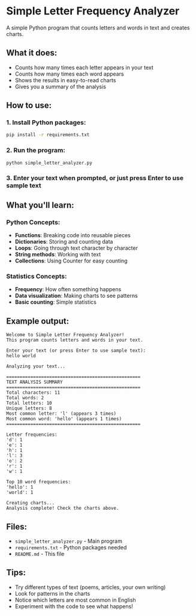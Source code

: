 # Simple Letter Frequency Analyzer

A simple Python program that counts letters and words in text and creates charts.

## What it does:
- Counts how many times each letter appears in your text
- Counts how many times each word appears
- Shows the results in easy-to-read charts
- Gives you a summary of the analysis

## How to use:

### 1. Install Python packages:
```bash
pip install -r requirements.txt
```

### 2. Run the program:
```bash
python simple_letter_analyzer.py
```

### 3. Enter your text when prompted, or just press Enter to use sample text

## What you'll learn:

### Python Concepts:
- **Functions**: Breaking code into reusable pieces
- **Dictionaries**: Storing and counting data
- **Loops**: Going through text character by character
- **String methods**: Working with text
- **Collections**: Using Counter for easy counting

### Statistics Concepts:
- **Frequency**: How often something happens
- **Data visualization**: Making charts to see patterns
- **Basic counting**: Simple statistics

## Example output:
```
Welcome to Simple Letter Frequency Analyzer!
This program counts letters and words in your text.

Enter your text (or press Enter to use sample text):
hello world

Analyzing your text...

==================================================
TEXT ANALYSIS SUMMARY
==================================================
Total characters: 11
Total words: 2
Total letters: 10
Unique letters: 8
Most common letter: 'l' (appears 3 times)
Most common word: 'hello' (appears 1 times)
==================================================

Letter frequencies:
'd': 1
'e': 1
'h': 1
'l': 3
'o': 2
'r': 1
'w': 1

Top 10 word frequencies:
'hello': 1
'world': 1

Creating charts...
Analysis complete! Check the charts above.
```

## Files:
- `simple_letter_analyzer.py` - Main program
- `requirements.txt` - Python packages needed
- `README.md` - This file

## Tips:
- Try different types of text (poems, articles, your own writing)
- Look for patterns in the charts
- Notice which letters are most common in English
- Experiment with the code to see what happens!

